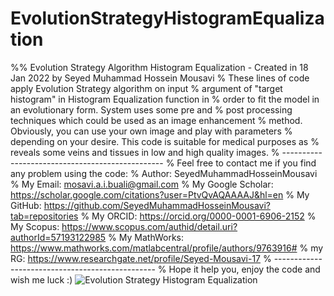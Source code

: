 # EvolutionStrategyHistogramEqualization

%% Evolution Strategy Algorithm Histogram Equalization - Created in 18 Jan 2022 by Seyed Muhammad Hossein Mousavi
% These lines of code apply Evolution Strategy algorithm on input
% argument of "target histogram" in Histogram Equalization function in
% order to fit the model in an evolutionary form. System uses some pre and
% post processing techniques which could be used as an image enhancement
% method. Obviously, you can use your own image and play with parameters
% depending on your desire. This code is suitable for medical purposes as
% reveals some veins and tissues in low and high quality images.
% ------------------------------------------------ 
% Feel free to contact me if you find any problem using the code: 
% Author: SeyedMuhammadHosseinMousavi
% My Email: mosavi.a.i.buali@gmail.com 
% My Google Scholar: https://scholar.google.com/citations?user=PtvQvAQAAAAJ&hl=en 
% My GitHub: https://github.com/SeyedMuhammadHosseinMousavi?tab=repositories 
% My ORCID: https://orcid.org/0000-0001-6906-2152 
% My Scopus: https://www.scopus.com/authid/detail.uri?authorId=57193122985 
% My MathWorks: https://www.mathworks.com/matlabcentral/profile/authors/9763916#
% my RG: https://www.researchgate.net/profile/Seyed-Mousavi-17
% ------------------------------------------------ 
% Hope it help you, enjoy the code and wish me luck :)
![Evolution Strategy Histogram Equalization](https://user-images.githubusercontent.com/11339420/149970941-071d15d2-4ae9-461e-b965-7adc9841bad2.jpg)

